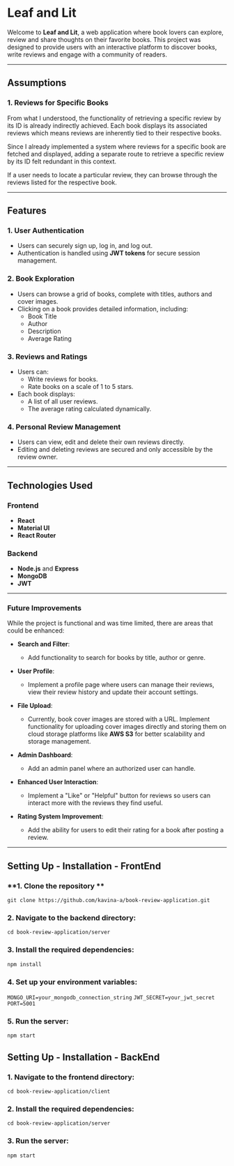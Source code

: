 # **Leaf and Lit**

Welcome to **Leaf and Lit**, a web application where book lovers can explore, review and share thoughts on their favorite books. This project was designed to provide users with an interactive platform to discover books, write reviews and engage with a community of readers.

---

## **Assumptions**

### **1. Reviews for Specific Books**
From what I understood, the functionality of retrieving a specific review by its ID is already indirectly achieved. Each book displays its associated reviews which means reviews are inherently tied to their respective books.  

Since I already implemented a system where reviews for a specific book are fetched and displayed, adding a separate route to retrieve a specific review by its ID felt redundant in this context.  

If a user needs to locate a particular review, they can browse through the reviews listed for the respective book. 

---  

## **Features**

### **1. User Authentication**
- Users can securely sign up, log in, and log out.
- Authentication is handled using **JWT tokens** for secure session management.

### **2. Book Exploration**
- Users can browse a grid of books, complete with titles, authors and cover images.
- Clicking on a book provides detailed information, including:
  - Book Title
  - Author
  - Description
  - Average Rating

### **3. Reviews and Ratings**
- Users can:
  - Write reviews for books.
  - Rate books on a scale of 1 to 5 stars.
- Each book displays:
  - A list of all user reviews.
  - The average rating calculated dynamically.

### **4. Personal Review Management**
- Users can view, edit and delete their own reviews directly.
- Editing and deleting reviews are secured and only accessible by the review owner.

---

## **Technologies Used**

### **Frontend**
- **React**
- **Material UI**
- **React Router**

### **Backend**
- **Node.js** and **Express**
- **MongoDB**
- **JWT**

---

### **Future Improvements**
While the project is functional and was time limited, there are areas that could be enhanced:

- **Search and Filter**: 
  - Add functionality to search for books by title, author or genre.

- **User Profile**: 
  - Implement a profile page where users can manage their reviews, view their review history and update their account settings.

- **File Upload**:
  - Currently, book cover images are stored with a URL. Implement functionality for uploading cover images directly and storing them on cloud storage platforms like **AWS S3** for better scalability and storage management.

- **Admin Dashboard**: 
  - Add an admin panel where an authorized user can handle.

- **Enhanced User Interaction**: 
  - Implement a "Like" or "Helpful" button for reviews so users can interact more with the reviews they find useful.

- **Rating System Improvement**: 
  - Add the ability for users to edit their rating for a book after posting a review.

---

## **Setting Up - Installation - FrontEnd**

### **1. Clone the repository **
   `git clone https://github.com/kavina-a/book-review-application.git`


### **2. 	Navigate to the backend directory:**
`cd book-review-application/server`


### **3. 	Install the required dependencies:**
`npm install`


### **4. 	Set up your environment variables:**
`MONGO_URI=your_mongodb_connection_string`
`JWT_SECRET=your_jwt_secret`
`PORT=5001`


### **5. 	Run the server:**
`npm start`



## **Setting Up - Installation - BackEnd**

### **1. 	Navigate to the frontend directory:**
`cd book-review-application/client`


### **2. 	Install the required dependencies:**
`cd book-review-application/server`


### **3. 	Run the server:**
`npm start`

